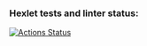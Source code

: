 ### Hexlet tests and linter status:
[![Actions Status](https://github.com/borizi/qa-engineer-project-84/workflows/hexlet-check/badge.svg)](https://github.com/borizi/qa-engineer-project-84/actions)